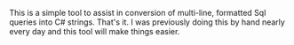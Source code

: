 This is a simple tool to assist in conversion of multi-line,
formatted Sql queries into C# strings. That's it. I was previously 
doing this by hand nearly every day and this tool will make things easier.